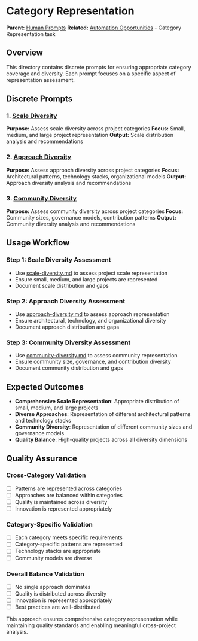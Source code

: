 # Category Representation

**Parent:** [Human Prompts](../README.md)
**Related:** [Automation Opportunities](../../../phases/01-project-selection/AUTOMATION_OPPORTUNITIES.md) - Category Representation task

## Overview

This directory contains discrete prompts for ensuring appropriate category coverage and diversity. Each prompt focuses on a specific aspect of representation assessment.

## Discrete Prompts

### 1. [Scale Diversity](scale-diversity.md)
**Purpose:** Assess scale diversity across project categories
**Focus:** Small, medium, and large project representation
**Output:** Scale distribution analysis and recommendations

### 2. [Approach Diversity](approach-diversity.md)
**Purpose:** Assess approach diversity across project categories
**Focus:** Architectural patterns, technology stacks, organizational models
**Output:** Approach diversity analysis and recommendations

### 3. [Community Diversity](community-diversity.md)
**Purpose:** Assess community diversity across project categories
**Focus:** Community sizes, governance models, contribution patterns
**Output:** Community diversity analysis and recommendations

## Usage Workflow

### Step 1: Scale Diversity Assessment
- Use [scale-diversity.md](scale-diversity.md) to assess project scale representation
- Ensure small, medium, and large projects are represented
- Document scale distribution and gaps

### Step 2: Approach Diversity Assessment
- Use [approach-diversity.md](approach-diversity.md) to assess approach representation
- Ensure architectural, technology, and organizational diversity
- Document approach distribution and gaps

### Step 3: Community Diversity Assessment
- Use [community-diversity.md](community-diversity.md) to assess community representation
- Ensure community size, governance, and contribution diversity
- Document community distribution and gaps

## Expected Outcomes

- **Comprehensive Scale Representation**: Appropriate distribution of small, medium, and large projects
- **Diverse Approaches**: Representation of different architectural patterns and technology stacks
- **Community Diversity**: Representation of different community sizes and governance models
- **Quality Balance**: High-quality projects across all diversity dimensions

## Quality Assurance

### Cross-Category Validation
- [ ] Patterns are represented across categories
- [ ] Approaches are balanced within categories
- [ ] Quality is maintained across diversity
- [ ] Innovation is represented appropriately

### Category-Specific Validation
- [ ] Each category meets specific requirements
- [ ] Category-specific patterns are represented
- [ ] Technology stacks are appropriate
- [ ] Community models are diverse

### Overall Balance Validation
- [ ] No single approach dominates
- [ ] Quality is distributed across diversity
- [ ] Innovation is represented appropriately
- [ ] Best practices are well-distributed

This approach ensures comprehensive category representation while maintaining quality standards and enabling meaningful cross-project analysis.
